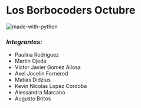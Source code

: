 # Los Borbocoders Octubre</h1>


![made-with-python](https://user-images.githubusercontent.com/95186593/198899823-c6ad6d29-9f86-4d50-bffd-c7ea473cf052.svg)

### *Integrantes:*


  
  - Paulina Rodriguez
  - Martin Ojeda
  - Victor Javier Gomez Allosa
  - Axel Jocelin Fornerod 
  - Matías Didzius 
  - Kevin Nicolas Lopez Cordoba 
  - Alessandra Marcano
  - Augusto Britos 

